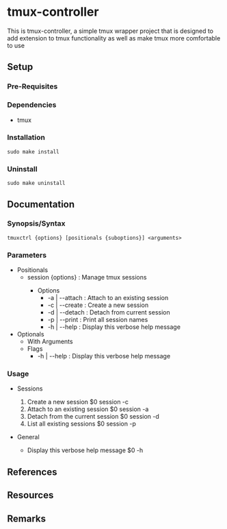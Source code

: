 # tmux-controller

This is tmux-controller, a simple tmux wrapper project that is designed to add extension to tmux functionality as well as
make tmux more comfortable to use

## Setup
### Pre-Requisites

### Dependencies
+ tmux

### Installation
```console
sudo make install
```

### Uninstall
```console
sudo make uninstall
```

## Documentation
### Synopsis/Syntax
```console
tmuxctrl {options} [positionals {suboptions}] <arguments>
```

### Parameters
- Positionals
    - session {options} <arguments> : Manage tmux sessions
        - Options
            + -a | --attach : Attach to an existing session
            + -c | --create : Create a new session
            + -d | --detach : Detach from current session
            + -p | --print : Print all session names
            + -h | --help : Display this verbose help message
- Optionals
    - With Arguments
    - Flags
        + -h | --help : Display this verbose help message

### Usage
- Sessions
    1. Create a new session
        $0 session -c
    2. Attach to an existing session
        $0 session -a
    3. Detach from the current session
        $0 session -d
    4. List all existing sessions
        $0 session -p

- General
    + Display this verbose help message
        $0 -h

## References

## Resources

## Remarks

